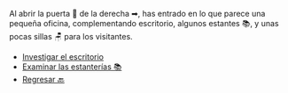 Al abrir la puerta 🚪 de la derecha ➡, has entrado en lo que parece una pequeña oficina, complementando escritorio, algunos estantes 📚, y unas pocas sillas 🪑 para los visitantes.

- [Investigar el escritorio](3-CA.md)
- [Examinar las estanterías 📚](3-CB.md)
- [Regresar 🔙](2.md)
